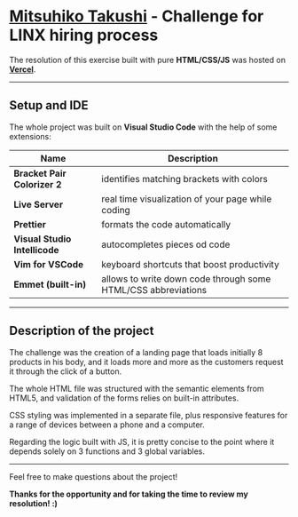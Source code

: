 # [Mitsuhiko Takushi](https://www.linkedin.com/in/mitsuhiko/) - Challenge for LINX hiring process

The resolution of this exercise built with pure **HTML/CSS/JS** was hosted on **[Vercel](https://linxchallenge-beta.vercel.app/)**.

---

## Setup and IDE

The whole project was built on **Visual Studio Code** with the help of some extensions:

| Name                          | Description                                                   |
| ----------------------------- | ------------------------------------------------------------- |
| **Bracket Pair Colorizer 2**  | identifies matching brackets with colors                      |
| **Live Server**               | real time visualization of your page while coding             |
| **Prettier**                  | formats the code automatically                                |
| **Visual Studio Intellicode** | autocompletes pieces od code                                  |
| **Vim for VSCode**            | keyboard shortcuts that boost productivity                    |
| **Emmet (built-in)**          | allows to write down code through some HTML/CSS abbreviations |

---

## Description of the project

The challenge was the creation of a landing page that loads initially 8 products in his body, and it loads more and more as the customers request it through the click of a button.

The whole HTML file was structured with the semantic elements from HTML5, and validation of the forms relies on built-in attributes.

CSS styling was implemented in a separate file, plus responsive features for a range of devices between a phone and a computer.

Regarding the logic built with JS, it is pretty concise to the point where it depends solely on 3 functions and 3 global variables.

---

Feel free to make questions about the project!

**Thanks for the opportunity and for taking the time to review my resolution! :)**
